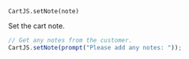 `CartJS.setNote(note)`

Set the cart note.

```js
// Get any notes from the customer.
CartJS.setNote(prompt("Please add any notes: "));
```
